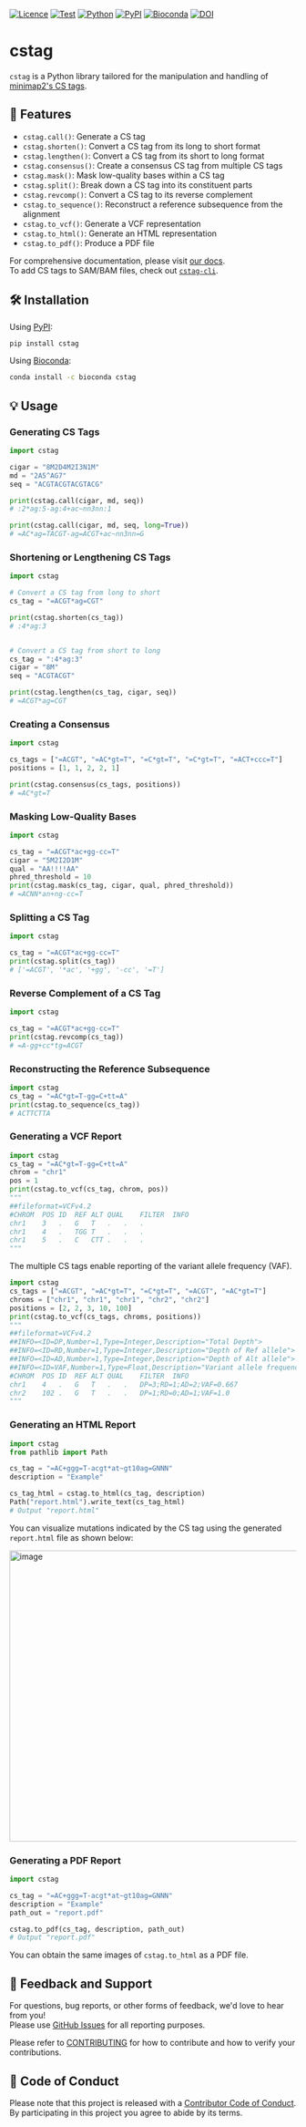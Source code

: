 [![Licence](https://img.shields.io/badge/License-MIT-9cf.svg)](https://choosealicense.com/licenses/mit/)
[![Test](https://img.shields.io/github/actions/workflow/status/akikuno/cstag/pytest.yml?branch=main&label=Test&color=brightgreen)](https://github.com/akikuno/cstag/actions)
[![Python](https://img.shields.io/pypi/pyversions/cstag.svg?label=Python&color=blue)](https://pypi.org/project/cstag/)
[![PyPI](https://img.shields.io/pypi/v/cstag.svg?label=PyPI&color=orange)](https://pypi.org/project/cstag/)
[![Bioconda](https://img.shields.io/conda/v/bioconda/cstag?label=Bioconda&color=orange)](https://anaconda.org/bioconda/cstag)
[![DOI](https://zenodo.org/badge/468937655.svg)](https://zenodo.org/badge/latestdoi/468937655)

# cstag

`cstag` is a Python library tailored for the manipulation and handling of [minimap2's CS tags](https://github.com/lh3/minimap2#cs).


## 🌟 Features

- `cstag.call()`: Generate a CS tag
- `cstag.shorten()`: Convert a CS tag from its long to short format
- `cstag.lengthen()`: Convert a CS tag from its short to long format
- `cstag.consensus()`: Create a consensus CS tag from multiple CS tags
- `cstag.mask()`: Mask low-quality bases within a CS tag
- `cstag.split()`: Break down a CS tag into its constituent parts
- `cstag.revcomp()`: Convert a CS tag to its reverse complement
- `cstag.to_sequence()`: Reconstruct a reference subsequence from the alignment
- `cstag.to_vcf()`: Generate a VCF representation
- `cstag.to_html()`: Generate an HTML representation
- `cstag.to_pdf()`: Produce a PDF file

For comprehensive documentation, please visit [our docs](https://akikuno.github.io/cstag/cstag/).  
To add CS tags to SAM/BAM files, check out [`cstag-cli`](https://github.com/akikuno/cstag-cli).  


## 🛠 Installation

Using [PyPI](https://pypi.org/project/cstag/):

```bash
pip install cstag
```

Using [Bioconda](https://anaconda.org/bioconda/cstag):

```bash
conda install -c bioconda cstag
```

## 💡 Usage

### Generating CS Tags

```python
import cstag

cigar = "8M2D4M2I3N1M"
md = "2A5^AG7"
seq = "ACGTACGTACGTACG"

print(cstag.call(cigar, md, seq))
# :2*ag:5-ag:4+ac~nn3nn:1

print(cstag.call(cigar, md, seq, long=True))
# =AC*ag=TACGT-ag=ACGT+ac~nn3nn=G
```

### Shortening or Lengthening CS Tags

```python
import cstag

# Convert a CS tag from long to short
cs_tag = "=ACGT*ag=CGT"

print(cstag.shorten(cs_tag))
# :4*ag:3


# Convert a CS tag from short to long
cs_tag = ":4*ag:3"
cigar = "8M"
seq = "ACGTACGT"

print(cstag.lengthen(cs_tag, cigar, seq))
# =ACGT*ag=CGT
```

### Creating a Consensus

```python
import cstag

cs_tags = ["=ACGT", "=AC*gt=T", "=C*gt=T", "=C*gt=T", "=ACT+ccc=T"]
positions = [1, 1, 2, 2, 1]

print(cstag.consensus(cs_tags, positions))
# =AC*gt=T
```

### Masking Low-Quality Bases

```python
import cstag

cs_tag = "=ACGT*ac+gg-cc=T"
cigar = "5M2I2D1M"
qual = "AA!!!!AA"
phred_threshold = 10
print(cstag.mask(cs_tag, cigar, qual, phred_threshold))
# =ACNN*an+ng-cc=T
```

### Splitting a CS Tag

```python
import cstag

cs_tag = "=ACGT*ac+gg-cc=T"
print(cstag.split(cs_tag))
# ['=ACGT', '*ac', '+gg', '-cc', '=T']
```

### Reverse Complement of a CS Tag

```python
import cstag

cs_tag = "=ACGT*ac+gg-cc=T"
print(cstag.revcomp(cs_tag))
# =A-gg+cc*tg=ACGT
```

### Reconstructing the Reference Subsequence

```python
import cstag
cs_tag = "=AC*gt=T-gg=C+tt=A"
print(cstag.to_sequence(cs_tag))
# ACTTCTTA
```

### Generating a VCF Report

```python
import cstag
cs_tag = "=AC*gt=T-gg=C+tt=A"
chrom = "chr1"
pos = 1
print(cstag.to_vcf(cs_tag, chrom, pos))
"""
##fileformat=VCFv4.2
#CHROM	POS	ID	REF	ALT	QUAL	FILTER	INFO
chr1	3	.	G	T	.	.	.
chr1	4	.	TGG	T	.	.	.
chr1	5	.	C	CTT	.	.	.
"""
```

The multiple CS tags enable reporting of the variant allele frequency (VAF).

```python
import cstag
cs_tags = ["=ACGT", "=AC*gt=T", "=C*gt=T", "=ACGT", "=AC*gt=T"]
chroms = ["chr1", "chr1", "chr1", "chr2", "chr2"]
positions = [2, 2, 3, 10, 100]
print(cstag.to_vcf(cs_tags, chroms, positions))
"""
##fileformat=VCFv4.2
##INFO=<ID=DP,Number=1,Type=Integer,Description="Total Depth">
##INFO=<ID=RD,Number=1,Type=Integer,Description="Depth of Ref allele">
##INFO=<ID=AD,Number=1,Type=Integer,Description="Depth of Alt allele">
##INFO=<ID=VAF,Number=1,Type=Float,Description="Variant allele frequency (AD/DP)">
#CHROM	POS	ID	REF	ALT	QUAL	FILTER	INFO
chr1	4	.	G	T	.	.	DP=3;RD=1;AD=2;VAF=0.667
chr2	102	.	G	T	.	.	DP=1;RD=0;AD=1;VAF=1.0
"""
```

### Generating an HTML Report

```python
import cstag
from pathlib import Path

cs_tag = "=AC+ggg=T-acgt*at~gt10ag=GNNN"
description = "Example"

cs_tag_html = cstag.to_html(cs_tag, description)
Path("report.html").write_text(cs_tag_html)
# Output "report.html"
```

You can visualize mutations indicated by the CS tag using the generated `report.html` file as shown below:

<img width="511" alt="image" src="https://user-images.githubusercontent.com/15861316/265405607-a3cc1b76-f6a2-441d-b282-6f2dc06fc03d.png">


### Generating a PDF Report

```python
import cstag

cs_tag = "=AC+ggg=T-acgt*at~gt10ag=GNNN"
description = "Example"
path_out = "report.pdf"

cstag.to_pdf(cs_tag, description, path_out)
# Output "report.pdf"
```

You can obtain the same images of `cstag.to_html` as a PDF file.


## 📣 Feedback and Support

For questions, bug reports, or other forms of feedback, we'd love to hear from you!  
Please use [GitHub Issues](https://github.com/akikuno/cstag/issues) for all reporting purposes.  

Please refer to [CONTRIBUTING](https://github.com/akikuno/cstag/blob/main/CONTRIBUTING.md) for how to contribute and how to verify your contributions.  


## 🤝 Code of Conduct

Please note that this project is released with a [Contributor Code of Conduct](https://github.com/akikuno/cstag/blob/main/CODE_OF_CONDUCT.md).  
By participating in this project you agree to abide by its terms.  
